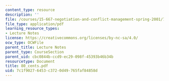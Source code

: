 ```yaml
---
content_type: resource
description: ''
file: /courses/15-667-negotiation-and-conflict-management-spring-2001/7c1f90276453c3720d49765faf84858d_80_cents.pdf
file_type: application/pdf
learning_resource_types:
- Lecture Notes
license: https://creativecommons.org/licenses/by-nc-sa/4.0/
ocw_type: OCWFile
parent_title: Lecture Notes
parent_type: CourseSection
parent_uid: cbc0844b-ccd9-ec29-098f-45393b46b34b
resourcetype: Document
title: 80_cents.pdf
uid: 7c1f9027-6453-c372-0d49-765faf84858d
---
```

